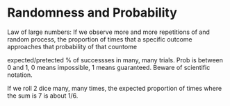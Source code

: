 # Randomness and Probability

Law of large numbers: If we observe more and more repetitions of and random process, the proportion of times that a specific outcome approaches that probability of that countome

expected/pretected % of successses in many, many trials.
Prob is between 0 and 1, 0 means impossible, 1 means guaranteed.
Beware of scientific notation.

If we roll 2 dice many, many times, the expected proportion of times where the sum is 7 is about 1/6.